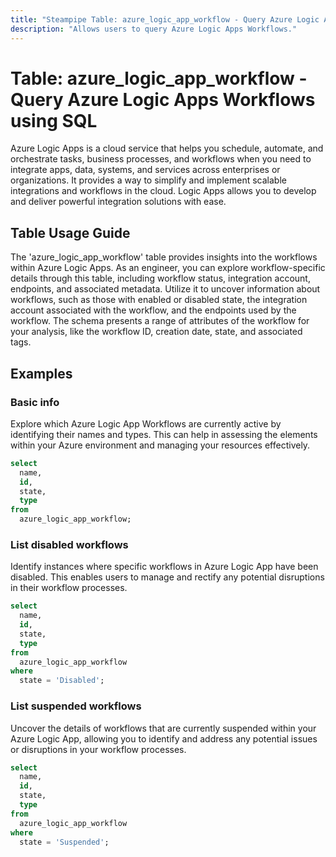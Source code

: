 ```yaml
---
title: "Steampipe Table: azure_logic_app_workflow - Query Azure Logic Apps Workflows using SQL"
description: "Allows users to query Azure Logic Apps Workflows."
---
```


# Table: azure_logic_app_workflow - Query Azure Logic Apps Workflows using SQL

Azure Logic Apps is a cloud service that helps you schedule, automate, and orchestrate tasks, business processes, and workflows when you need to integrate apps, data, systems, and services across enterprises or organizations. It provides a way to simplify and implement scalable integrations and workflows in the cloud. Logic Apps allows you to develop and deliver powerful integration solutions with ease.

## Table Usage Guide

The 'azure_logic_app_workflow' table provides insights into the workflows within Azure Logic Apps. As an engineer, you can explore workflow-specific details through this table, including workflow status, integration account, endpoints, and associated metadata. Utilize it to uncover information about workflows, such as those with enabled or disabled state, the integration account associated with the workflow, and the endpoints used by the workflow. The schema presents a range of attributes of the workflow for your analysis, like the workflow ID, creation date, state, and associated tags.

## Examples

### Basic info
Explore which Azure Logic App Workflows are currently active by identifying their names and types. This can help in assessing the elements within your Azure environment and managing your resources effectively.

```sql
select
  name,
  id,
  state,
  type
from
  azure_logic_app_workflow;
```

### List disabled workflows
Identify instances where specific workflows in Azure Logic App have been disabled. This enables users to manage and rectify any potential disruptions in their workflow processes.

```sql
select
  name,
  id,
  state,
  type
from
  azure_logic_app_workflow
where
  state = 'Disabled';
```

### List suspended workflows
Uncover the details of workflows that are currently suspended within your Azure Logic App, allowing you to identify and address any potential issues or disruptions in your workflow processes.

```sql
select
  name,
  id,
  state,
  type
from
  azure_logic_app_workflow
where
  state = 'Suspended';
```